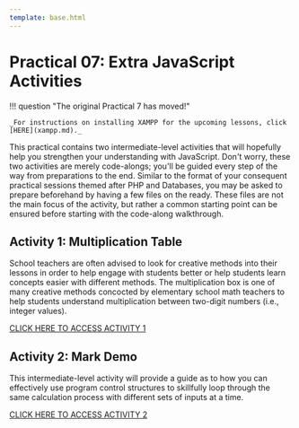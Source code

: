 ```yaml
---
template: base.html
---
```


# Practical 07: Extra JavaScript Activities

!!! question "The original Practical 7 has moved!"

    _For instructions on installing XAMPP for the upcoming lessons, click [HERE](xampp.md)._

This practical contains two intermediate-level activities that will hopefully help you strengthen your understanding with JavaScript.
Don't worry, these two activities are merely code-alongs; you'll be guided every step of the way from preparations to the end.
Similar to the format of your consequent practical sessions themed after PHP and Databases, you may be asked to prepare beforehand by having a few files on the ready.
These files are not the main focus of the activity, but rather a common starting point can be ensured before starting with the code-along walkthrough.

## Activity 1: Multiplication Table

School teachers are often advised to look for creative methods into their lessons in order to help engage with students better or help students learn concepts easier with different methods.
The multiplication box is one of many creative methods concocted by elementary school math teachers to help students understand multiplication between two-digit numbers (i.e., integer values).

[CLICK HERE TO ACCESS ACTIVITY 1](lab07A.md)

## Activity 2: Mark Demo

This intermediate-level activity will provide a guide as to how you can effectively use program control structures to skillfully loop through the same calculation process with different sets of inputs at a time.

[CLICK HERE TO ACCESS ACTIVITY 2](lab07B.md)
